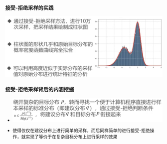 ### 接受-拒绝采样的实践

![image-20230410002104695](%E6%8E%A5%E5%8F%97-%E6%8B%92%E7%BB%9D%E9%87%87%E6%A0%B7%E7%9A%84%E6%96%B9%E6%B3%95%E5%86%85%E6%B6%B5%E5%88%86%E6%9E%90.assets/image-20230410002104695.png)

### 接受-拒绝采样背后的内涵挖掘

* ![image-20230410002145565](%E6%8E%A5%E5%8F%97-%E6%8B%92%E7%BB%9D%E9%87%87%E6%A0%B7%E7%9A%84%E6%96%B9%E6%B3%95%E5%86%85%E6%B6%B5%E5%88%86%E6%9E%90.assets/image-20230410002145565.png)

* 使得仅仅在建议分布上进行简单的采样，而后同样简单的进行接受-拒绝操作，就实现了等价于在复杂目标分布上进行采样的效果